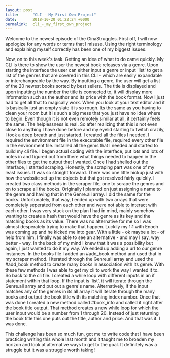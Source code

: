 ```yaml
---
layout: post
title:      "CLI - My First Own Project"
date:       2018-10-20 01:22:24 +0000
permalink:  cli_-_my_first_own_project
---
```



Welcome to the newest episode of the GinaStruggles. First off, I will now apologize for any words or terms that I misuse. Using the right terminology and explaining myself correctly has been one of my biggest issues. 

Now, on to this week's task. Getting an idea of what to do came quickly. My CLI is there to show the user the newest book releases via a genre. Upon starting the interface the user can either input a genre or input 'list' to get a list of the genres that are covered in this CLI - which are easily expandable or interchangeable by the way. By inputting a genre, the user will get a list of the 20 newest books sorted by best sellers. The title is displayed and upon inputting the number the title is connected to, it will display more information such as the author and its price with the book format. Now I just had to get all that to magically work.
When you look at your text editor and it is basically just an empty slate it is so rough. Its the same as you having to clean your room but it is such a big mess that you just have no idea where to begin. Even though it is not even remotely similar at all, it certainly feels the same. The helplessness is real. So after realizing that this is not even close to anything I have done before and my eyelid starting to twitch crazily, I took a deep breath and just started. I created all the files I needed. I required the environment file in the executable file, required every other file in the environment file. Installed all the gems that I needed and started to build my cli file. I began actual coding with the interface, put lots and lots of notes in and figured out from there what things needed to happen in the other files to get the output that I wanted. Once I had shelled out the interface, I started scraping. Honestly, the scraping part was one of my least issues. It was so straight forward. There was one little hickup just with how the website set up the objects but that got resolved fairly quickly. 
I created two class methods in the scraper file, one to scrape the genres and on to scrape all the books. Originally I planned on just assigning a name to the genre and having that in the Genre.all array. I did the same for the books. Unfortunately, that way, I ended up with two arrays that were completely seperated from each other and were not able to interact with each other. I was very stuck on the plan I had in mind, mainly somehow wanting to create a hash that would have the genre as its key and the matching books as its value. There was no alternative for me so I was almost desperately trying to make that happen. Luckily my 1:1 with Enoch was coming up and he kicked me into gear. With a little - ok maybe a lot - of help from him, I finally was able to see an alternative - and may I say, way better - way. In the back of my mind I knew that it was a possibility but again, I just wanted to do it my way. We ended up adding a url to our genre instances. In the books file I added an #add_book method and used that in my scraper method. I iterated through the Genre.all array and used the #add_book method to create many books in association with its genre. 
With these few methods I was able to get my cli to work the way I wanted it to. 
So back to the cli file. I created a while loop with different inputs in an if statement within that loop. If the input is 'list', it will iterate through the Genre.all array and put out a genre's name. Alternatively, if the input matches any of the genres in its all array it will iterate through the many books and output the book title with its matching index number. Once that was done I created a new method called #book_info and called it right after the book title output. That method creates a new while loop for which the user input would be a number from 1 through 20. Instead of just returning the book title this one puts out the title, author and price. And that was it. I was done.

This challenge has been so much fun, got me to write code that I have been practicing writing this whole last month and it taught me to broaden my horizon and look at alternative ways to get to the goal. It definitely was a struggle but it was a struggle worth taking!

